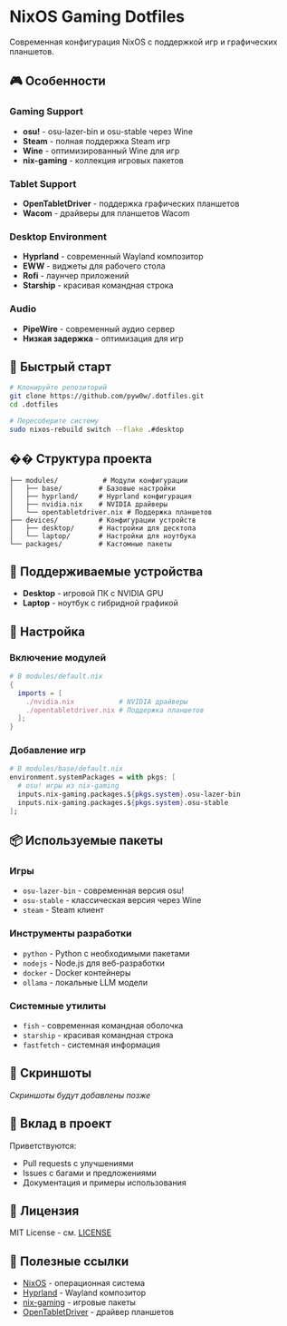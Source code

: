 # NixOS Gaming Dotfiles

Современная конфигурация NixOS с поддержкой игр и графических планшетов.

## 🎮 Особенности

### Gaming Support
- **osu!** - osu-lazer-bin и osu-stable через Wine
- **Steam** - полная поддержка Steam игр
- **Wine** - оптимизированный Wine для игр
- **nix-gaming** - коллекция игровых пакетов

### Tablet Support
- **OpenTabletDriver** - поддержка графических планшетов
- **Wacom** - драйверы для планшетов Wacom

### Desktop Environment
- **Hyprland** - современный Wayland композитор
- **EWW** - виджеты для рабочего стола
- **Rofi** - лаунчер приложений
- **Starship** - красивая командная строка

### Audio
- **PipeWire** - современный аудио сервер
- **Низкая задержка** - оптимизация для игр

## 🚀 Быстрый старт

```bash
# Клонируйте репозиторий
git clone https://github.com/pyw0w/.dotfiles.git
cd .dotfiles

# Пересоберите систему
sudo nixos-rebuild switch --flake .#desktop
```

## �� Структура проекта

```
├── modules/           # Модули конфигурации
│   ├── base/         # Базовые настройки
│   ├── hyprland/     # Hyprland конфигурация
│   ├── nvidia.nix    # NVIDIA драйверы
│   └── opentabletdriver.nix # Поддержка планшетов
├── devices/          # Конфигурации устройств
│   ├── desktop/      # Настройки для десктопа
│   └── laptop/       # Настройки для ноутбука
└── packages/         # Кастомные пакеты
```

## 🎯 Поддерживаемые устройства

- **Desktop** - игровой ПК с NVIDIA GPU
- **Laptop** - ноутбук с гибридной графикой

## 🔧 Настройка

### Включение модулей

```nix
# В modules/default.nix
{
  imports = [
    ./nvidia.nix           # NVIDIA драйверы
    ./opentabletdriver.nix # Поддержка планшетов
  ];
}
```

### Добавление игр

```nix
# В modules/base/default.nix
environment.systemPackages = with pkgs; [
  # osu! игры из nix-gaming
  inputs.nix-gaming.packages.${pkgs.system}.osu-lazer-bin
  inputs.nix-gaming.packages.${pkgs.system}.osu-stable
];
```

## 📦 Используемые пакеты

### Игры
- `osu-lazer-bin` - современная версия osu!
- `osu-stable` - классическая версия через Wine
- `steam` - Steam клиент

### Инструменты разработки
- `python` - Python с необходимыми пакетами
- `nodejs` - Node.js для веб-разработки
- `docker` - Docker контейнеры
- `ollama` - локальные LLM модели

### Системные утилиты
- `fish` - современная командная оболочка
- `starship` - красивая командная строка
- `fastfetch` - системная информация

## 🎨 Скриншоты

*Скриншоты будут добавлены позже*

## 🤝 Вклад в проект

Приветствуются:
- Pull requests с улучшениями
- Issues с багами и предложениями
- Документация и примеры использования

## 📄 Лицензия

MIT License - см. [LICENSE](LICENSE)

## 🔗 Полезные ссылки

- [NixOS](https://nixos.org/) - операционная система
- [Hyprland](https://hyprland.org/) - Wayland композитор
- [nix-gaming](https://github.com/fufexan/nix-gaming) - игровые пакеты
- [OpenTabletDriver](https://opentabletdriver.net/) - драйвер планшетов
